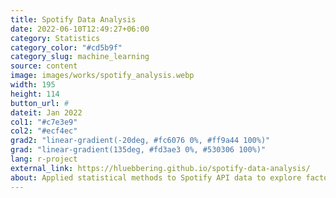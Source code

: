 ```yaml
---
title: Spotify Data Analysis
date: 2022-06-10T12:49:27+06:00
category: Statistics
category_color: "#cd5b9f"
category_slug: machine_learning
source: content
image: images/works/spotify_analysis.webp
width: 195
height: 114
button_url: #
dateit: Jan 2022
col1: "#c7e3e9"
col2: "#ecf4ec"
grad2: "linear-gradient(-20deg, #fc6076 0%, #ff9a44 100%)"
grad: "linear-gradient(135deg, #fd3ae3 0%, #530306 100%)"
lang: r-project
external_link: https://hluebbering.github.io/spotify-data-analysis/
about: Applied statistical methods to Spotify API data to explore factors influencing popularity of a song.
---
```


